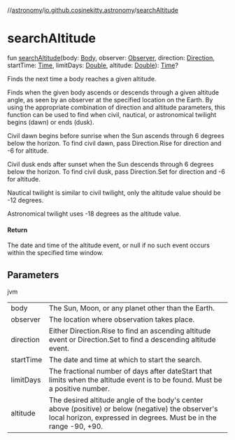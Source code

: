 //[astronomy](../../index.md)/[io.github.cosinekitty.astronomy](index.md)/[searchAltitude](search-altitude.md)

# searchAltitude

fun [searchAltitude](search-altitude.md)(body: [Body](-body/index.md), observer: [Observer](-observer/index.md), direction: [Direction](-direction/index.md), startTime: [Time](-time/index.md), limitDays: [Double](https://kotlinlang.org/api/latest/jvm/stdlib/kotlin/-double/index.html), altitude: [Double](https://kotlinlang.org/api/latest/jvm/stdlib/kotlin/-double/index.html)): [Time](-time/index.md)?

Finds the next time a body reaches a given altitude.

Finds when the given body ascends or descends through a given altitude angle, as seen by an observer at the specified location on the Earth. By using the appropriate combination of direction and altitude parameters, this function can be used to find when civil, nautical, or astronomical twilight begins (dawn) or ends (dusk).

Civil dawn begins before sunrise when the Sun ascends through 6 degrees below the horizon. To find civil dawn, pass Direction.Rise for direction and -6 for altitude.

Civil dusk ends after sunset when the Sun descends through 6 degrees below the horizon. To find civil dusk, pass Direction.Set for direction and -6 for altitude.

Nautical twilight is similar to civil twilight, only the altitude value should be -12 degrees.

Astronomical twilight uses -18 degrees as the altitude value.

#### Return

The date and time of the altitude event, or null if no such event occurs within the specified time window.

## Parameters

jvm

| | |
|---|---|
| body | The Sun, Moon, or any planet other than the Earth. |
| observer | The location where observation takes place. |
| direction | Either Direction.Rise to find an ascending altitude event or Direction.Set to find a descending altitude event. |
| startTime | The date and time at which to start the search. |
| limitDays | The fractional number of days after dateStart that limits when the altitude event is to be found. Must be a positive number. |
| altitude | The desired altitude angle of the body's center above (positive) or below (negative) the observer's local horizon, expressed in degrees. Must be in the range -90, +90. |
